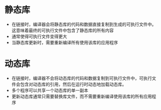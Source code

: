 # 静态库
- 在链接时，编译器会将静态库的代码和数据直接复制到生成的可执行文件中。这意味着最终的可执行文件中包含了静态库的所有内容
- 通常使得可执行文件变得更大
- 当静态库更新时，需要重新编译所有使用该库的应用程序
# 动态库
- 在链接时，编译器不会将动态库的代码和数据复制到可执行文件中，可执行文件会包含对动态库的引用，然后在运行时动态地加载动态库。
- 多个程序可以共享一个动态库的单一副本
- 更新动态库通常只需要替换库文件，而不需要重新编译使用该库的所有应用程序